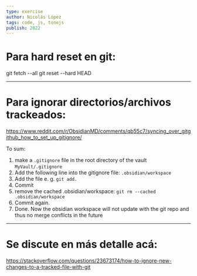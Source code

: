 ```yaml
---
type: exercise
author: Nicolás López 
tags: code, js, tonejs
publish: 2022
---
```


# Para hard reset en git:
git fetch --all
git reset --hard HEAD


---

# Para ignorar directorios/archivos trackeados:

https://www.reddit.com/r/ObsidianMD/comments/qb55c7/syncing_over_gitgithub_how_to_set_up_gitignore/

To sum:

1.  make a `.gitignore` file in the root directory of the vault `MyVault/.gitignore`
2.  Add the following line into the gitignore file: `.obsidian/workspace`
3.  Add the file e. g. `git add.`
4.  Commit
5.  remove the cached .obsidian/workspace: `git rm --cached .obsidian/workspace`
6.  Commit again.
7.  Done. Now the obsidian workspace will not update with the git repo and thus no merge conflicts in the future

---

# Se discute en más detalle acá:

https://stackoverflow.com/questions/23673174/how-to-ignore-new-changes-to-a-tracked-file-with-git